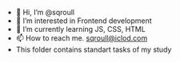 - 👋 Hi, I’m @sqroull
- 👀 I’m interested in Frontend development
- 🌱 I’m currently learning JS, CSS, HTML
- 📫 How to reach me. sqroull@iclod.com
- This folder contains standart tasks of my study
